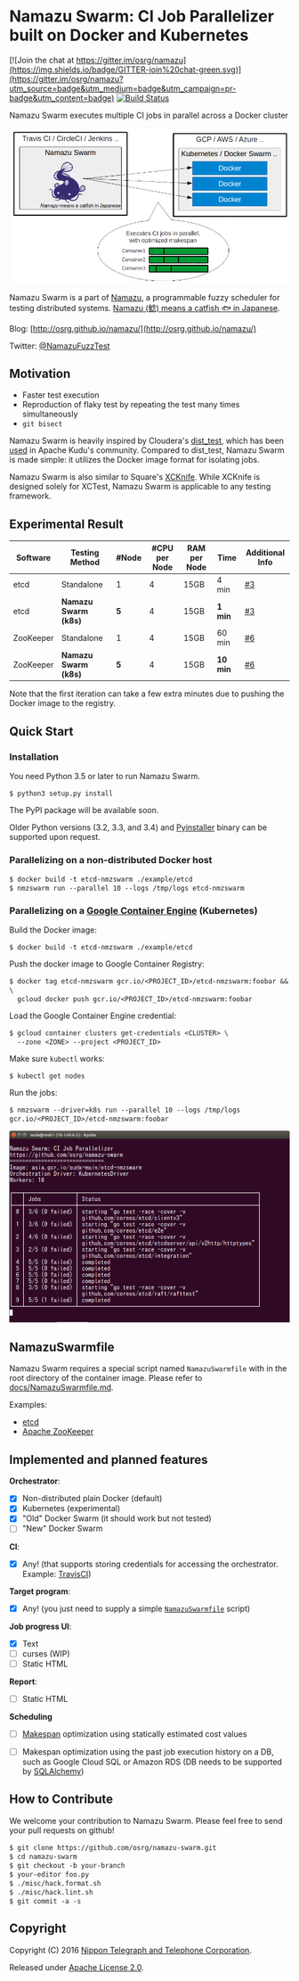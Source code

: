 # Namazu Swarm: CI Job Parallelizer built on Docker and Kubernetes

[![Join the chat at https://gitter.im/osrg/namazu](https://img.shields.io/badge/GITTER-join%20chat-green.svg)](https://gitter.im/osrg/namazu?utm_source=badge&utm_medium=badge&utm_campaign=pr-badge&utm_content=badge)
[![Build Status](https://travis-ci.org/osrg/namazu-swarm.svg?branch=master)](https://travis-ci.org/osrg/namazu-swarm)

Namazu Swarm executes multiple CI jobs in parallel across a Docker cluster

![docs/img/nmzswarm.png](docs/img/nmzswarm.png)

Namazu Swarm is a part of [Namazu](https://github.com/osrg/namazu), a programmable fuzzy scheduler for testing distributed systems.
[Namazu (鯰) means a catfish :fish: in Japanese](https://en.wiktionary.org/wiki/%E9%AF%B0).

Blog: [http://osrg.github.io/namazu/](http://osrg.github.io/namazu/)

Twitter: [@NamazuFuzzTest](https://twitter.com/NamazuFuzzTest)

## Motivation

- Faster test execution
- Reproduction of flaky test by repeating the test many times simultaneously
- `git bisect`

Namazu Swarm is heavily inspired by Cloudera's [dist_test](https://github.com/cloudera/dist_test), which has been [used](http://dist-test.cloudera.org:8080/) in Apache Kudu's community.
Compared to dist_test, Namazu Swarm is made simple: it utilizes the Docker image format for isolating jobs.

Namazu Swarm is also similar to Square's [XCKnife](https://github.com/square/xcknife).
While XCKnife is designed solely for XCTest, Namazu Swarm is applicable to any testing framework.

## Experimental Result

Software|Testing Method|#Node|#CPU per Node|RAM per Node|Time|Additional Info
---|---|---|---|---|---|---
etcd|Standalone|1|4|15GB|4 min|[#3](https://github.com/osrg/namazu-swarm/pull/3)
etcd|**Namazu Swarm (k8s)**|**5**|4|15GB|**1 min**|[#3](https://github.com/osrg/namazu-swarm/pull/3)
ZooKeeper|Standalone|1|4|15GB|60 min|[#6](https://github.com/osrg/namazu-swarm/pull/6)
ZooKeeper|**Namazu Swarm (k8s)**|**5**|4|15GB|**10 min**|[#6](https://github.com/osrg/namazu-swarm/pull/6)

Note that the first iteration can take a few extra minutes due to pushing the Docker image to the registry.

## Quick Start
### Installation

You need Python 3.5 or later to run Namazu Swarm.

    $ python3 setup.py install

The PyPI package will be available soon.

Older Python versions (3.2, 3.3, and 3.4) and [Pyinstaller](http://www.pyinstaller.org/) binary can be supported upon request.

### Parallelizing on a non-distributed Docker host

    $ docker build -t etcd-nmzswarm ./example/etcd
    $ nmzswarm run --parallel 10 --logs /tmp/logs etcd-nmzswarm

### Parallelizing on a [Google Container Engine](https://cloud.google.com/container-engine/) (Kubernetes)

Build the Docker image:

    $ docker build -t etcd-nmzswarm ./example/etcd

Push the docker image to Google Container Registry:

    $ docker tag etcd-nmzswarm gcr.io/<PROJECT_ID>/etcd-nmzswarm:foobar && \
	  gcloud docker push gcr.io/<PROJECT_ID>/etcd-nmzswarm:foobar

Load the Google Container Engine credential:

    $ gcloud container clusters get-credentials <CLUSTER> \
      --zone <ZONE> --project <PROJECT_ID>

Make sure `kubectl` works:

    $ kubectl get nodes

Run the jobs:

    $ nmzswarm --driver=k8s run --parallel 10 --logs /tmp/logs gcr.io/<PROJECT_ID>/etcd-nmzswarm:foobar

![docs/img/screenshot-k8s.png](docs/img/screenshot-k8s.png)

## NamazuSwarmfile

Namazu Swarm requires a special script named `NamazuSwarmfile` with in the root directory of the container image.
Please refer to [docs/NamazuSwarmfile.md](docs/NamazuSwarmfile.md).

Examples:

 - [etcd](example/etcd)
 - [Apache ZooKeeper](example/zookeeper)

## Implemented and planned features

**Orchestrator**:

 - [X] Non-distributed plain Docker (default)
 - [X] Kubernetes (experimental)
 - [X] "Old" Docker Swarm (it should work but not tested)
 - [ ] "New" Docker Swarm

**CI**:

 - [X] Any! (that supports storing credentials for accessing the orchestrator. Example: [TravisCI](https://docs.travis-ci.com/user/encryption-keys/))

**Target program**:

 - [X] Any! (you just need to supply a simple [`NamazuSwarmfile`](docs/NamazuSwarmfile.md) script)

**Job progress UI**:

 - [X] Text
 - [ ] curses (WIP)
 - [ ] Static HTML

**Report**:

 - [ ] Static HTML

**Scheduling**

 - [ ] [Makespan](https://en.wikipedia.org/wiki/Makespan) optimization using statically estimated cost values
 - [ ] Makespan optimization using the past job execution history on a DB, such as Google Cloud SQL or Amazon RDS (DB needs to be supported by [SQLAlchemy](http://docs.sqlalchemy.org/en/latest/core/engines.html#supported-databases))


## How to Contribute
We welcome your contribution to Namazu Swarm.
Please feel free to send your pull requests on github!

    $ git clone https://github.com/osrg/namazu-swarm.git
    $ cd namazu-swarm
    $ git checkout -b your-branch
    $ your-editor foo.py
    $ ./misc/hack.format.sh
    $ ./misc/hack.lint.sh
    $ git commit -a -s


## Copyright
Copyright (C) 2016 [Nippon Telegraph and Telephone Corporation](http://www.ntt.co.jp/index_e.html).

Released under [Apache License 2.0](LICENSE.txt).
